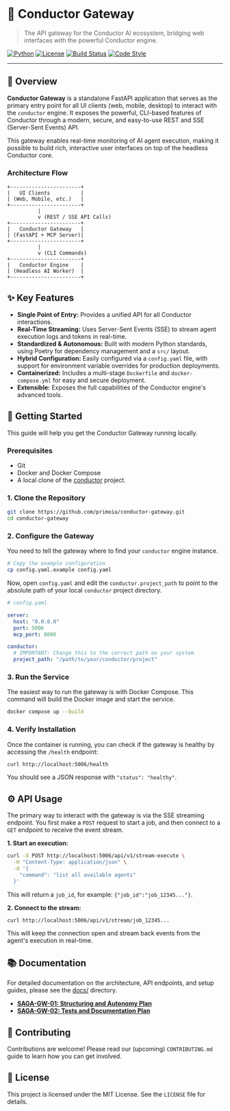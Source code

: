 # 🎼 Conductor Gateway

> The API gateway for the Conductor AI ecosystem, bridging web interfaces with the powerful Conductor engine.

[![Python](https://img.shields.io/badge/Python-3.11+-blue.svg)](https://python.org)
[![License](https://img.shields.io/badge/License-MIT-green.svg)](LICENSE)
[![Build Status](https://img.shields.io/badge/Build-Passing-brightgreen.svg)]()
[![Code Style](https://img.shields.io/badge/Code%20Style-Black-black.svg)]()

---

## 🚀 Overview

**Conductor Gateway** is a standalone FastAPI application that serves as the primary entry point for all UI clients (web, mobile, desktop) to interact with the `conductor` engine. It exposes the powerful, CLI-based features of Conductor through a modern, secure, and easy-to-use REST and SSE (Server-Sent Events) API.

This gateway enables real-time monitoring of AI agent execution, making it possible to build rich, interactive user interfaces on top of the headless Conductor core.

### Architecture Flow

```
+-----------------------+
|   UI Clients          |
| (Web, Mobile, etc.)   |
+-----------------------+
          |
          v (REST / SSE API Calls)
+-----------------------+
|   Conductor Gateway   |
| (FastAPI + MCP Server)|
+-----------------------+
          |
          v (CLI Commands)
+-----------------------+
|   Conductor Engine    |
| (Headless AI Worker)  |
+-----------------------+
```

## ✨ Key Features

-   **Single Point of Entry:** Provides a unified API for all Conductor interactions.
-   **Real-Time Streaming:** Uses Server-Sent Events (SSE) to stream agent execution logs and tokens in real-time.
-   **Standardized & Autonomous:** Built with modern Python standards, using Poetry for dependency management and a `src/` layout.
-   **Hybrid Configuration:** Easily configured via a `config.yaml` file, with support for environment variable overrides for production deployments.
-   **Containerized:** Includes a multi-stage `Dockerfile` and `docker-compose.yml` for easy and secure deployment.
-   **Extensible:** Exposes the full capabilities of the Conductor engine's advanced tools.

## 🏁 Getting Started

This guide will help you get the Conductor Gateway running locally.

### Prerequisites

-   Git
-   Docker and Docker Compose
-   A local clone of the [conductor](https://github.com/primoia/conductor) project.

### 1. Clone the Repository

```bash
git clone https://github.com/primoia/conductor-gateway.git
cd conductor-gateway
```

### 2. Configure the Gateway

You need to tell the gateway where to find your `conductor` engine instance.

```bash
# Copy the example configuration
cp config.yaml.example config.yaml
```

Now, open `config.yaml` and edit the `conductor.project_path` to point to the absolute path of your local `conductor` project directory.

```yaml
# config.yaml

server:
  host: "0.0.0.0"
  port: 5006
  mcp_port: 8006

conductor:
  # IMPORTANT: Change this to the correct path on your system
  project_path: "/path/to/your/conductor/project"
```

### 3. Run the Service

The easiest way to run the gateway is with Docker Compose. This command will build the Docker image and start the service.

```bash
docker compose up --build
```

### 4. Verify Installation

Once the container is running, you can check if the gateway is healthy by accessing the `/health` endpoint:

```bash
curl http://localhost:5006/health
```

You should see a JSON response with `"status": "healthy"`.

## ⚙️ API Usage

The primary way to interact with the gateway is via the SSE streaming endpoint. You first make a `POST` request to start a job, and then connect to a `GET` endpoint to receive the event stream.

**1. Start an execution:**

```bash
curl -X POST http://localhost:5006/api/v1/stream-execute \
  -H "Content-Type: application/json" \
  -d '{
    "command": "list all available agents"
  }'
```

This will return a `job_id`, for example: `{"job_id":"job_12345..."}`.

**2. Connect to the stream:**

```bash
curl http://localhost:5006/api/v1/stream/job_12345...
```

This will keep the connection open and stream back events from the agent's execution in real-time.

## 📚 Documentation

For detailed documentation on the architecture, API endpoints, and setup guides, please see the [docs/](./docs/) directory.

-   **[SAGA-GW-01: Structuring and Autonomy Plan](./docs/history/sagas/01_decouple_shared_lib.md)**
-   **[SAGA-GW-02: Tests and Documentation Plan](./docs/history/sagas/02_tests_and_documentation.md)**

## 🤝 Contributing

Contributions are welcome! Please read our (upcoming) `CONTRIBUTING.md` guide to learn how you can get involved.

## 📄 License

This project is licensed under the MIT License. See the `LICENSE` file for details.
